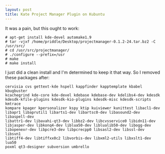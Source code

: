 ```yaml
---
layout: post
title: Kate Project Manager Plugin on Kubuntu
---
```

It was a pain, but this ought to work:

    # apt-get install kde-devel automake1.9
    # tar -vjxf /home/priddle/Desktop/projectmanager-0.1.2-24.tar.bz2 -C /usr/src/
    # cd /usr/src/projectmanager/
    # ./configure --prefix=/usr
    # make
    # make install

I just did a clean install and I'm determined to keep it that way. So I removed these packages after:

    cervisia cvs gettext-kde hspell kappfinder kapptemplate kbabel kbugbuster
    kcachegrind kde-core kde-devel kdebase kdebase-dev kdelibs4-dev kdesdk
    kdesdk-kfile-plugins kdesdk-kio-plugins kdesdk-misc kdesdk-scripts kmtrace
    kompare kpager kpersonalizer kspy ktip kuiviewer kunittest libacl1-dev
    libapr1 libaprutil1 libarts1-dev libartsc0-dev libasound2-dev libaspell-dev
    libattr1-dev libavahi-qt3-dev libbz2-dev libcvsservice0 libidn11-dev
    libjasper-dev libkonq4-dev liblua50-dev liblualib50-dev libogg-dev
    libopenexr-dev libpcre3-dev libpcrecpp0 libsasl2-dev libssl-dev libsvn1
    libtiff4-dev libtiffxx0c2 libvorbis-dev libxml2-utils libxslt1-dev lua50
    poxml qt3-designer subversion umbrello
